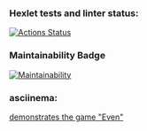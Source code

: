 ### Hexlet tests and linter status:
[![Actions Status](https://github.com/Siber-92/java-project-lvl1/workflows/hexlet-check/badge.svg)](https://github.com/Siber-92/java-project-lvl1/actions)

### Maintainability Badge
[![Maintainability](https://api.codeclimate.com/v1/badges/cb78b49900c4acb46201/maintainability)](https://codeclimate.com/github/Siber-92/java-project-lvl1/maintainability)

### asciinema:
[demonstrates the game "Even"](https://asciinema.org/a/RWablTw8OHaBwsfxDLkugP9Ln)
